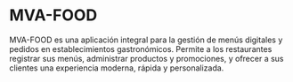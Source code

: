 # MVA-FOOD
MVA-FOOD es una aplicación integral para la gestión de menús digitales y pedidos en establecimientos gastronómicos. Permite a los restaurantes registrar sus menús, administrar productos y promociones, y ofrecer a sus clientes una experiencia moderna, rápida y personalizada.
